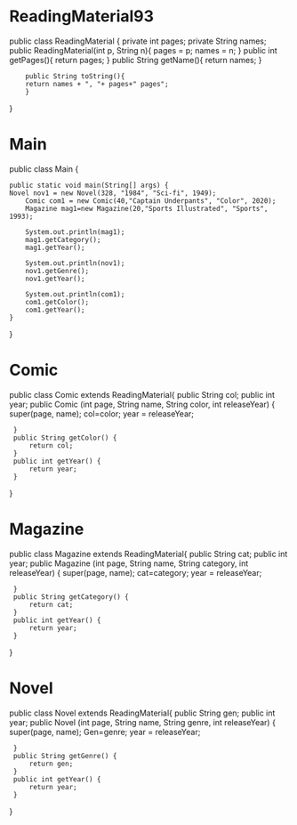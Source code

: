 # ReadingMaterial93
public class ReadingMaterial {
	private int pages;
   	private String names;
    	public ReadingMaterial(int p, String n){
               pages = p;
               names = n;
	}
	public int getPages(){
		return pages;
	    }
	    public String getName(){
		return names;
	    }

	    public String toString(){
		return names + ", "+ pages+" pages";
	    }
}

# Main
public class Main {

	public static void main(String[] args) {
	Novel nov1 = new Novel(328, "1984", "Sci-fi", 1949);
        Comic com1 = new Comic(40,"Captain Underpants", "Color", 2020);
        Magazine mag1=new Magazine(20,"Sports Illustrated", "Sports", 1993);
        
        System.out.println(mag1);
        mag1.getCategory();
        mag1.getYear();
        
        System.out.println(nov1);
        nov1.getGenre();
        nov1.getYear();
        
        System.out.println(com1);
        com1.getColor();
        com1.getYear();
    }
    
}

# Comic
public class Comic extends ReadingMaterial{
	public String col;
	public int year;
	public Comic (int page, String name, String color, int releaseYear) {
		 super(page, name);
		 col=color;
		 year = releaseYear;
		 
	 }
	 public String getColor() {
		 return col;
	 }
	 public int getYear() {
		 return year;
	 }
}

# Magazine
public class Magazine extends ReadingMaterial{
	public String cat;
	public int year;
	public Magazine (int page, String name, String category, int releaseYear) {
		 super(page, name);
		 cat=category;
		 year = releaseYear;
		 
	 }
	 public String getCategory() {
		 return cat;
	 }
	 public int getYear() {
		 return year;
	 }
}

# Novel
public class Novel extends ReadingMaterial{
	public String gen;
	public int year;
	public Novel (int page, String name, String genre, int releaseYear) {
		 super(page, name);
		 Gen=genre;
		 year = releaseYear;
		 
	 }
	 public String getGenre() {
		 return gen;
	 }
	 public int getYear() {
		 return year;
	 }
}
